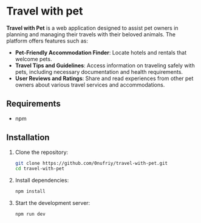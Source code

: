 # Travel with pet

**Travel with Pet** is a web application designed to assist pet owners in planning and managing their travels with their beloved animals. The platform offers features such as:

- **Pet-Friendly Accommodation Finder**: Locate hotels and rentals that welcome pets.
- **Travel Tips and Guidelines**: Access information on traveling safely with pets, including necessary documentation and health requirements.
- **User Reviews and Ratings**: Share and read experiences from other pet owners about various travel services and accommodations.

## Requirements

- npm

## Installation

1. Clone the repository:

   ```bash
   git clone https://github.com/0nufriy/travel-with-pet.git
   cd travel-with-pet
   ```

2. Install dependencies:

   ```bash
   npm install
   ```

3. Start the development server:

   ```bash
   npm run dev
   ```
